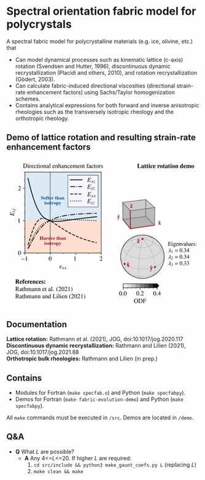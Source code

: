 # Spectral orientation fabric model for polycrystals
A spectral fabric model for polycrystalline materials (e.g. ice, olivine, etc.) that 
- Can model dynamical processes such as kinematic lattice (c-axis) rotation (Svendsen and
Hutter, 1996), discontinuous dynamic recrystallization (Placidi and others, 2010), and rotation recrystallization (Gödert, 2003).
- Can calculate fabric-induced directional viscosities (directional strain-rate enhancement factors) using Sachs/Taylor homogenization schemes.
- Contains analytical expressions for both forward and inverse anisotropic rheologies such as the transversely isotropic rheology and the orthotropic rheology.

## Demo of lattice rotation and resulting strain-rate enhancement factors
![image](demo/cube-crush-animation/cube-crush.gif)

## Documentation
**Lattice rotation:** Rathmann et al. (2021), JOG, doi:10.1017/jog.2020.117 <br>
**Discontinuous dynamic recrystallization:** Rathmann and Lilien (2021), JOG, doi:10.1017/jog.2021.88 <br>
**Orthotropic bulk rheologies:** Rathmann and Lilien (in prep.)

## Contains
- Modules for Fortran (`make specfab.o`) and Python (`make specfabpy`).
- Demos for Fortran (`make fabric-evolution-demo`) and Python (`make specfabpy`).

All `make` commands must be executed in `/src`. Demos are located in `/demo`.

## Q&A
- **Q** What *L* are possible?
  - **A** Any 4<=*L*<=20. If higher *L* are required:
    1. `cd src/include && python3 make_gaunt_coefs.py L` (replacing *L*)
    2. `make clean && make`
